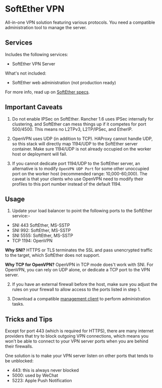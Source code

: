 SoftEther VPN
=============
All-in-one VPN solution featuring various protocols. You need a compatible administration tool to manage the server.

Services
--------
Includes the following services:
- SoftEther VPN Server

What's not included:
- SoftEther web administration (not production ready)

For more info, read up on [SoftEther specs](https://www.softether.org/3-spec#SoftEther_VPN_Protocol_Specification).

Important Caveats
-----------------
1. Do not enable IPSec on SoftEther. Rancher 1.6 uses IPSec internally for clustering, and SoftEther can mess things up if it 
competes for port 500/4500. This means no L2TPv3, L2TP/IPSec, and EtherIP.

2. OpenVPN uses UDP (in addition to TCP). HAProxy cannot handle UDP, so this stack will directly map 1194/UDP to the SoftEther 
server container. Make sure 1194/UDP is not already occupied on the worker host or deployment will fail.

3. If you cannot dedicate port 1194/UDP to the SoftEther server, an alternative is to modify `OpenVPN UDP Port` for some other 
unoccupied port on the worker host (recommended range: 10,000-60,000). The caveat is that your clients who use OpenVPN need to 
modify their profiles to this port number instead of the default 1194.

Usage
-----
1. Update your load balancer to point the following ports to the SoftEther service:-
- SNI 443 SoftEther, MS-SSTP
- SNI 992: SoftEther, MS-SSTP
- SNI 5555: SoftEther, MS-SSTP
- TCP 1194: OpenVPN

**Why SNI?** HTTPS or TLS terminates the SSL and pass unencrypted traffic to the target, which SoftEther does not support.

**Why TCP for OpenVPN?** OpenVPN in TCP mode does't work with SNI. For OpenVPN, you can rely on UDP alone, or dedicate a TCP port to the VPN server.

2. If you have an external firewall before the host, make sure you adjust the rules on your firewall to allow access to the ports listed in step 1.

3. Download a compatible [management client](https://www.softether-download.com/files/softether/v4.29-9680-rtm-2019.02.28-tree/Windows/Admin_Tools/VPN_Server_Manager_and_Command-line_Utility_Package/softether-vpn_admin_tools-v4.29-9680-rtm-2019.02.28-win32.zip) to perform administration tasks. 

Tricks and Tips
---------------
Except for port 443 (which is required for HTTPS), there are many internet providers that try to block outgoing VPN connections, which means you won't be able to 
connect to your VPN server ports when you are behind their firewalls.

One solution is to make your VPN server listen on other ports that tends to be unblocked:
- 443: this is always never blocked
- 5000: used by WeChat
- 5223: Apple Push Notification
